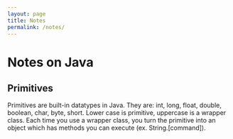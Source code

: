 ```yaml
---
layout: page
title: Notes
permalink: /notes/
---
```


# Notes on Java

## Primitives

Primitives are built-in datatypes in Java. They are: int, long, float, double, boolean, char, byte, short. Lower case is primitive, uppercase is a wrapper class. Each time you use a wrapper class, you turn the primitive into an object which has methods you can execute (ex. String.[command]).